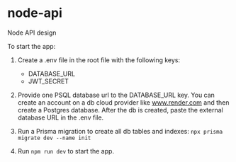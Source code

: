 # node-api

Node API design

To start the app:

1. Create a .env file in the root file with the following keys:

   - DATABASE_URL
   - JWT_SECRET

2. Provide one PSQL database url to the DATABASE_URL key. You can create an account on a db cloud provider like www.render.com and then create a Postgres database. After the db is created, paste the external database URL in the .env file.

3. Run a Prisma migration to create all db tables and indexes:
   `npx prisma migrate dev --name init`

4. Run `npm run dev` to start the app.
